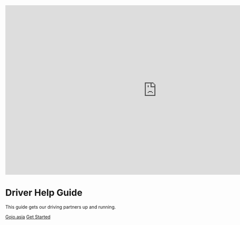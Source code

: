 
<iframe width="941" height="529" src="https://www.youtube.com/embed/KHaeDvT7Ppg?autoplay=1" frameborder="0" allow="accelerometer; autoplay; encrypted-media; gyroscope; picture-in-picture" allowfullscreen></iframe>

</br>

<h1>Driver Help Guide</h1>

This guide gets our driving partners up and running.

<div class="buttons">
  <a href="https://gojo.asia"><span>Gojo.asia</span></a>
  <a href="#/driver/1-become-gojo-partner.md"><span>Get Started</span></a>
</div>
